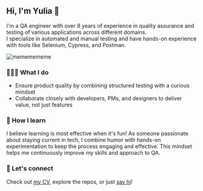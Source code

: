 ## Hi, I'm Yulia 👋

I'm a QA engineer with over 8 years of experience in quality assurance and testing of various applications across different domains.  
I specialize in automated and manual testing and have hands-on experience with tools like Selenium, Cypress, and Postman.

![mememememe](https://github.com/novikova-y/novikova-y/assets/13204038/db196163-f7c3-48a0-a70f-5a6c5bd5f9bf)

### 👩🏻‍💻 What I do
- Ensure product quality by combining structured testing with a curious mindset
- Collaborate closely with developers, PMs, and designers to deliver value, not just features

### 🧠 How I learn
I believe learning is most effective when it's fun! As someone passionate about staying current in tech, I combine humor with hands-on experimentation to keep the process engaging and effective. This mindset helps me continuously improve my skills and approach to QA.

### 🤝 Let's connect
Check out [my CV](https://github.com/user-attachments/files/19638967/Yulia.Novikova.CV.pdf), explore the repos, or just [say hi](https://www.linkedin.com/in/yulia-s-novikova/)!

